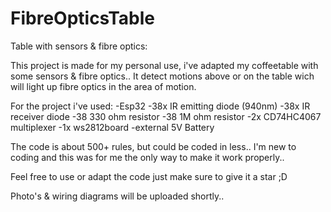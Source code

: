 # FibreOpticsTable
Table with sensors &amp; fibre optics: 

This project is made for my personal use, i've adapted my coffeetable with some sensors & fibre optics..
It detect motions above or on the table wich will light up fibre optics in the area of motion.

For the project i've used:
-Esp32
-38x IR emitting diode (940nm)
-38x IR receiver diode
-38 330 ohm resistor
-38 1M ohm resistor
-2x CD74HC4067 multiplexer
-1x ws2812board
-external 5V Battery

The code is about 500+ rules, but could be coded in less..
I'm new to coding and this was for me the only way to make it work properly..

Feel free to use or adapt the code just make sure to give it a star ;D

Photo's & wiring diagrams will be uploaded shortly..
